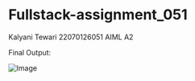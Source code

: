 # Fullstack-assignment_051
Kalyani Tewari
22070126051
AIML A2

Final Output:

![Image](https://github.com/user-attachments/assets/60011a9d-1105-4ade-9e30-7ecb7e4145ca)
